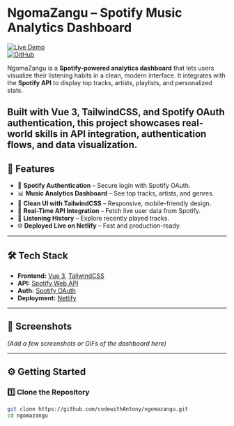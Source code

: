 # NgomaZangu – Spotify Music Analytics Dashboard  

[![Live Demo](https://img.shields.io/badge/Demo-Live-green?style=flat&logo=netlify)](https://ngomazangu.netlify.app)  
[![GitHub](https://img.shields.io/badge/Repo-codewithAntony/ngomazangu-blue?style=flat&logo=github)](https://github.com/codewithAntony/ngomazangu)  

NgomaZangu is a **Spotify-powered analytics dashboard** that lets users visualize their listening habits in a clean, modern interface. It integrates with the **Spotify API** to display top tracks, artists, playlists, and personalized stats.  

Built with **Vue 3**, **TailwindCSS**, and **Spotify OAuth authentication**, this project showcases real-world skills in API integration, authentication flows, and data visualization.
---

## 🚀 Features  

- 🔑 **Spotify Authentication** – Secure login with Spotify OAuth.  
- 📊 **Music Analytics Dashboard** – See top tracks, artists, and genres.  
- 🎨 **Clean UI with TailwindCSS** – Responsive, mobile-friendly design.  
- 🔄 **Real-Time API Integration** – Fetch live user data from Spotify.  
- 📅 **Listening History** – Explore recently played tracks.  
- 🌐 **Deployed Live on Netlify** – Fast and production-ready.  

---

## 🛠️ Tech Stack  

- **Frontend:** [Vue 3](https://vuejs.org/), [TailwindCSS](https://tailwindcss.com/)  
- **API:** [Spotify Web API](https://developer.spotify.com/documentation/web-api/)  
- **Auth:** [Spotify OAuth](https://developer.spotify.com/documentation/general/guides/authorization/)  
- **Deployment:** [Netlify](https://www.netlify.com/)  

---

## 📸 Screenshots  

*(Add a few screenshots or GIFs of the dashboard here)*  

---

## ⚙️ Getting Started  

### 1️⃣ Clone the Repository  
```bash
git clone https://github.com/codewithAntony/ngomazangu.git
cd ngomazangu

